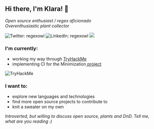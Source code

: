 ## Hi there, I'm Klara! 👋
<p><em>Open source enthusiast / regex aficionado<br>
Overenthusiastic plant collector</em></p>

![Twitter: regexowl](https://img.shields.io/twitter/url?label=Twitter&style=social&url=https://twitter.com/regexowl)
![LinkedIn: regexowl](https://img.shields.io/twitter/url?label=LinkedIn&logo=Linkedin&style=social&url=https://www.linkedin.com/in/klarasimickova/)
![](https://komarev.com/ghpvc/?username=regexowl&color=blue&style=flat)

### I'm currently:
<ul>
  <li>working my way through <a href="https://www.tryhackme.com/p/regexowl">TryHackMe</a></li>
  <li>implementing CI for the Minimization<a href="https://github.com/minimization/content-resolver"> project</a></li>
</ul>

 <img src="https://tryhackme-badges.s3.amazonaws.com/regexowl.png" alt="TryHackMe">

### I want to:
<ul>
  <li>explore new languages and technologies</li>
  <li>find more open source projects to contribute to</li>
  <li>knit a sweater on my own</li>
</ul>

<p><em>Introverted, but willing to discuss open source, plants and DnD. Tell me, what are you reading :)</em></p>
